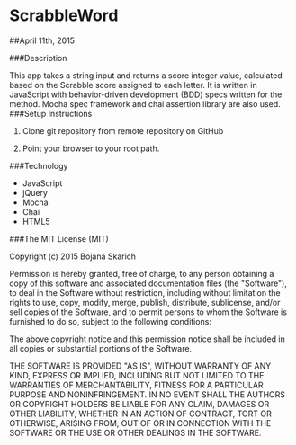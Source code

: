 # ScrabbleWord

##April 11th, 2015

###Description

This app takes a string input and returns a score integer value, calculated based on the Scrabble score assigned to each letter. It is written in JavaScript with behavior-driven development (BDD) specs written for the method. Mocha spec framework and chai assertion library are also used. 
###Setup Instructions

1. Clone git repository from remote repository on GitHub

2. Point your browser to your root path. 


###Technology

* JavaScript
* jQuery
* Mocha
* Chai
* HTML5


###The MIT License (MIT)

Copyright (c) 2015 Bojana Skarich

Permission is hereby granted, free of charge, to any person obtaining a copy of this software and associated documentation files (the "Software"), to deal in the Software without restriction, including without limitation the rights to use, copy, modify, merge, publish, distribute, sublicense, and/or sell copies of the Software, and to permit persons to whom the Software is furnished to do so, subject to the following conditions:

The above copyright notice and this permission notice shall be included in all copies or substantial portions of the Software.

THE SOFTWARE IS PROVIDED "AS IS", WITHOUT WARRANTY OF ANY KIND, EXPRESS OR IMPLIED, INCLUDING BUT NOT LIMITED TO THE WARRANTIES OF MERCHANTABILITY, FITNESS FOR A PARTICULAR PURPOSE AND NONINFRINGEMENT. IN NO EVENT SHALL THE AUTHORS OR COPYRIGHT HOLDERS BE LIABLE FOR ANY CLAIM, DAMAGES OR OTHER LIABILITY, WHETHER IN AN ACTION OF CONTRACT, TORT OR OTHERWISE, ARISING FROM, OUT OF OR IN CONNECTION WITH THE SOFTWARE OR THE USE OR OTHER DEALINGS IN THE SOFTWARE.



